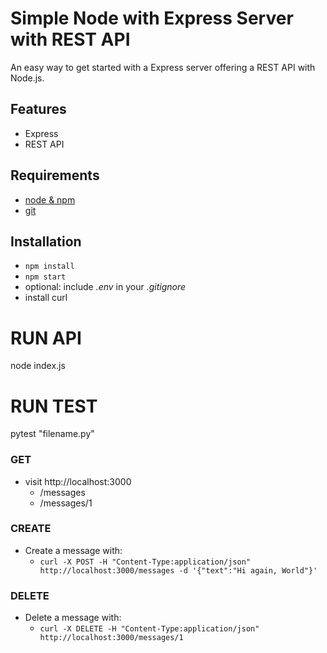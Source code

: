 # Simple Node with Express Server with REST API

An easy way to get started with a Express server offering a REST API with Node.js.

## Features

- Express
- REST API

## Requirements

- [node & npm](https://nodejs.org/en/)
- [git](https://www.robinwieruch.de/git-essential-commands/)

## Installation

- `npm install`
- `npm start`
- optional: include _.env_ in your _.gitignore_
- install curl

# RUN API
node index.js

# RUN TEST
pytest "filename.py"

### GET

- visit http://localhost:3000
  - /messages
  - /messages/1


### CREATE

- Create a message with:
  - `curl -X POST -H "Content-Type:application/json" http://localhost:3000/messages -d '{"text":"Hi again, World"}'`

### DELETE

- Delete a message with:
  - `curl -X DELETE -H "Content-Type:application/json" http://localhost:3000/messages/1`
